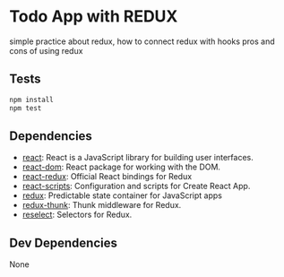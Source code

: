 # Todo App with REDUX

simple practice about redux, 
how to connect redux with hooks 
pros and cons of using redux


## Tests

```sh
npm install
npm test
```

## Dependencies

- [react](https://ghub.io/react): React is a JavaScript library for building user interfaces.
- [react-dom](https://ghub.io/react-dom): React package for working with the DOM.
- [react-redux](https://ghub.io/react-redux): Official React bindings for Redux
- [react-scripts](https://ghub.io/react-scripts): Configuration and scripts for Create React App.
- [redux](https://ghub.io/redux): Predictable state container for JavaScript apps
- [redux-thunk](https://ghub.io/redux-thunk): Thunk middleware for Redux.
- [reselect](https://ghub.io/reselect): Selectors for Redux.

## Dev Dependencies

None

